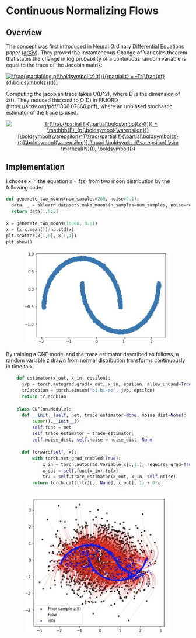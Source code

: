 # Continuous Normalizing Flows
## Overview
The concept was first introduced in Neural Ordinary Differential Equations paper ([arXiv](https://arxiv.org/pdf/1806.07366.pdf)). They proved the Instantaneous Change of Variables theorem that states the change in log probability of a continuous random variable is equal to the trace of the Jacobin matrix:
<p>
<a href="https://www.codecogs.com/eqnedit.php?latex=\frac{\partial\log&space;p(\boldsymbol{z}(t))}{\partial&space;t}&space;=&space;-Tr(\frac{df}{d\boldsymbol{z}(t)})" target="_blank"><img src="https://latex.codecogs.com/gif.latex?\frac{\partial\log&space;p(\boldsymbol{z}(t))}{\partial&space;t}&space;=&space;-Tr(\frac{df}{d\boldsymbol{z}(t)})" title="\frac{\partial\log p(\boldsymbol{z}(t))}{\partial t} = -Tr(\frac{df}{d\boldsymbol{z}(t)})" /></a>
</p>
Computing the jacobian trace takes O(D^2), where D is the dimension of z(t). They reduced this cost to O(D) in FFJORD (https://arxiv.org/pdf/1806.07366.pdf), where an unbiased stochastic estimator of the trace is used.
<p align="center">
<a href="https://www.codecogs.com/eqnedit.php?latex=Tr(\frac{\partial&space;f}{\partial\boldsymbol{z}(t)})&space;=&space;\mathbb{E}_{p(\boldsymbol{\varepsilon})}[\boldsymbol{\varepsilon}^T\frac{\partial&space;f}{\partial\boldsymbol{z}(t)}\boldsymbol{\varepsilon}],&space;\quad&space;\boldsymbol{\varepsilon}&space;\sim&space;\mathcal{N}(0,&space;\boldsymbol{I})" target="_blank"><img src="https://latex.codecogs.com/gif.latex?Tr(\frac{\partial&space;f}{\partial\boldsymbol{z}(t)})&space;=&space;\mathbb{E}_{p(\boldsymbol{\varepsilon})}[\boldsymbol{\varepsilon}^T\frac{\partial&space;f}{\partial\boldsymbol{z}(t)}\boldsymbol{\varepsilon}],&space;\quad&space;\boldsymbol{\varepsilon}&space;\sim&space;\mathcal{N}(0,&space;\boldsymbol{I})" title="Tr(\frac{\partial f}{\partial\boldsymbol{z}(t)}) = \mathbb{E}_{p(\boldsymbol{\varepsilon})}[\boldsymbol{\varepsilon}^T\frac{\partial f}{\partial\boldsymbol{z}(t)}\boldsymbol{\varepsilon}], \quad \boldsymbol{\varepsilon} \sim \mathcal{N}(0, \boldsymbol{I})" /></a>
</p>

## Implementation
I choose x in the equation x = f(z) from two moon distribution by the following code:

```Python
def generate_two_moons(num_samples=200, noise=0.1):
  data, _ = sklearn.datasets.make_moons(n_samples=num_samples, noise=noise)
  return data[:,0:2]
  
x = generate_two_moons(10000, 0.01)
x = (x-x.mean())/np.std(x)
plt.scatter(x[:,0], x[:,1])
plt.show()
```
<p align="center">
<img src="figures/1.jpg" alt="drawing" width="400"/>
</p>
By training a CNF model and the trace estimator described as follows, a random variable z drawn from normal distribution transforms continuously in time to x.

```Python
    def estimator(x_out, x_in, epsilon):
      jvp = torch.autograd.grad(x_out, x_in, epsilon, allow_unused=True,create_graph=True)[0]
      trJacobian = torch.einsum('bi,bi->b', jvp, epsilon)
      return trJacobian
    
    class CNF(nn.Module):
      def __init__(self, net, trace_estimator=None, noise_dist=None):
          super().__init__()
          self.func = net
          self.trace_estimator = trace_estimator;
          self.noise_dist, self.noise = noise_dist, None

      def forward(self, x):
          with torch.set_grad_enabled(True):
              x_in = torch.autograd.Variable(x[:,1:], requires_grad=True).to(x)
              x_out = self.func(x_in).to(x)
              trJ = self.trace_estimator(x_out, x_in, self.noise)
          return torch.cat([-trJ[:, None], x_out], 1) + 0*x
        
```
<p align="center">
<img src="figures/2.jpg" alt="drawing" width="400"/>
</p>
